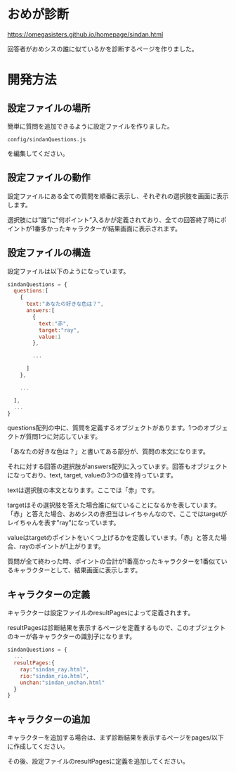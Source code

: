 # おめが診断

https://omegasisters.github.io/homepage/sindan.html

回答者がおめシスの誰に似ているかを診断するページを作りました。

# 開発方法

## 設定ファイルの場所

簡単に質問を追加できるように設定ファイルを作りました。

```
config/sindanQuestions.js
```

を編集してください。

## 設定ファイルの動作

設定ファイルにある全ての質問を順番に表示し、それぞれの選択肢を画面に表示します。

選択肢には”誰”に”何ポイント”入るかが定義されており、全ての回答終了時にポイントが1番多かったキャラクターが結果画面に表示されます。

## 設定ファイルの構造

設定ファイルは以下のようになっています。

```js
sindanQuestions = {
  questions:[
    {
      text:"あなたの好きな色は？",
      answers:[
        {
          text:"赤",
          target:"ray",
          value:1
        },

        ...

      ]
    },

    ...

  ],
  ...
}
```

questions配列の中に、質問を定義するオブジェクトがあります。1つのオブジェクトが質問1つに対応しています。

「あなたの好きな色は？」と書いてある部分が、質問の本文になります。

それに対する回答の選択肢がanswers配列に入っています。回答もオブジェクトになっており、text, target, valueの3つの値を持っています。

textは選択肢の本文となります。ここでは「赤」です。

targetはその選択肢を答えた場合誰に似ていることになるかを表しています。「赤」と答えた場合、おめシスの赤担当はレイちゃんなので、ここではtargetがレイちゃんを表す"ray"になっています。

valueはtargetのポイントをいくつ上げるかを定義しています。「赤」と答えた場合、rayのポイントが1上がります。

質問が全て終わった時、ポイントの合計が1番高かったキャラクターを1番似ているキャラクターとして、結果画面に表示します。

## キャラクターの定義

キャラクターは設定ファイルのresultPagesによって定義されます。

resultPagesは診断結果を表示するページを定義するもので、このオブジェクトのキーが各キャラクターの識別子になります。

```js
sindanQuestions = {
  ...
  resultPages:{
    ray:"sindan_ray.html",
    rio:"sindan_rio.html",
    unchan:"sindan_unchan.html"
  }
}
```

## キャラクターの追加

キャラクターを追加する場合は、まず診断結果を表示するページをpages/以下に作成してください。

その後、設定ファイルのresultPagesに定義を追加してください。